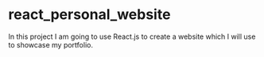 # react_personal_website
In this project I am going to use React.js to create a website which I will use to showcase my portfolio. 
